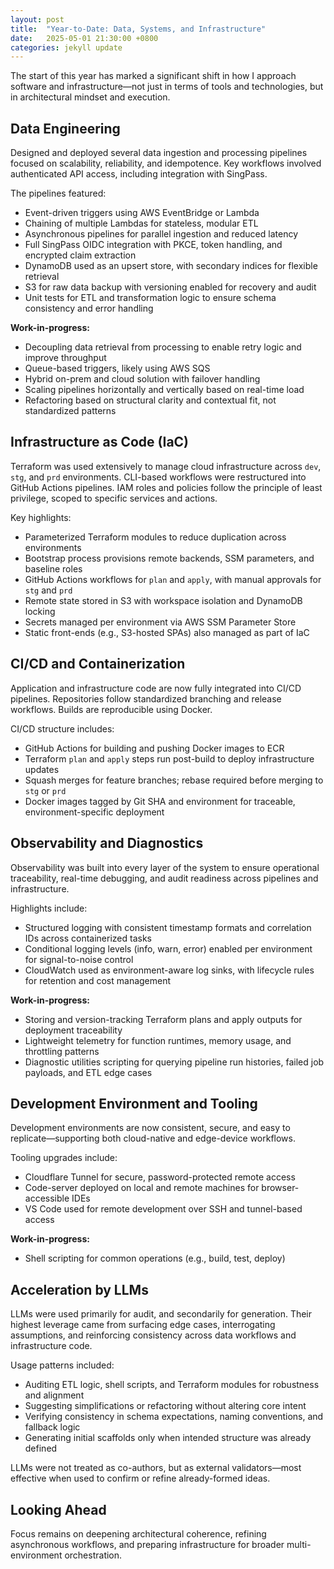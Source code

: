 ```yaml
---
layout: post
title:  "Year-to-Date: Data, Systems, and Infrastructure"
date:   2025-05-01 21:30:00 +0800
categories: jekyll update
---
```


The start of this year has marked a significant shift in how I approach software and infrastructure—not just in terms of tools and technologies, but in architectural mindset and execution.

## Data Engineering

Designed and deployed several data ingestion and processing pipelines focused on scalability, reliability, and idempotence. Key workflows involved authenticated API access, including integration with SingPass.

The pipelines featured:

- Event-driven triggers using AWS EventBridge or Lambda  
- Chaining of multiple Lambdas for stateless, modular ETL  
- Asynchronous pipelines for parallel ingestion and reduced latency  
- Full SingPass OIDC integration with PKCE, token handling, and encrypted claim extraction  
- DynamoDB used as an upsert store, with secondary indices for flexible retrieval  
- S3 for raw data backup with versioning enabled for recovery and audit  
- Unit tests for ETL and transformation logic to ensure schema consistency and error handling  

**Work-in-progress:**

- Decoupling data retrieval from processing to enable retry logic and improve throughput  
- Queue-based triggers, likely using AWS SQS  
- Hybrid on-prem and cloud solution with failover handling  
- Scaling pipelines horizontally and vertically based on real-time load  
- Refactoring based on structural clarity and contextual fit, not standardized patterns  

## Infrastructure as Code (IaC)

Terraform was used extensively to manage cloud infrastructure across `dev`, `stg`, and `prd` environments. CLI-based workflows were restructured into GitHub Actions pipelines. IAM roles and policies follow the principle of least privilege, scoped to specific services and actions.

Key highlights:

- Parameterized Terraform modules to reduce duplication across environments  
- Bootstrap process provisions remote backends, SSM parameters, and baseline roles  
- GitHub Actions workflows for `plan` and `apply`, with manual approvals for `stg` and `prd`  
- Remote state stored in S3 with workspace isolation and DynamoDB locking  
- Secrets managed per environment via AWS SSM Parameter Store  
- Static front-ends (e.g., S3-hosted SPAs) also managed as part of IaC  

## CI/CD and Containerization

Application and infrastructure code are now fully integrated into CI/CD pipelines. Repositories follow standardized branching and release workflows. Builds are reproducible using Docker.

CI/CD structure includes:

- GitHub Actions for building and pushing Docker images to ECR  
- Terraform `plan` and `apply` steps run post-build to deploy infrastructure updates
- Squash merges for feature branches; rebase required before merging to `stg` or `prd`  
- Docker images tagged by Git SHA and environment for traceable, environment-specific deployment

## Observability and Diagnostics

Observability was built into every layer of the system to ensure operational traceability, real-time debugging, and audit readiness across pipelines and infrastructure.

Highlights include:

- Structured logging with consistent timestamp formats and correlation IDs across containerized tasks  
- Conditional logging levels (info, warn, error) enabled per environment for signal-to-noise control  
- CloudWatch used as environment-aware log sinks, with lifecycle rules for retention and cost management  

**Work-in-progress:**

- Storing and version-tracking Terraform plans and apply outputs for deployment traceability  
- Lightweight telemetry for function runtimes, memory usage, and throttling patterns  
- Diagnostic utilities scripting for querying pipeline run histories, failed job payloads, and ETL edge cases

## Development Environment and Tooling

Development environments are now consistent, secure, and easy to replicate—supporting both cloud-native and edge-device workflows.

Tooling upgrades include:

- Cloudflare Tunnel for secure, password-protected remote access  
- Code-server deployed on local and remote machines for browser-accessible IDEs  
- VS Code used for remote development over SSH and tunnel-based access

**Work-in-progress:**

- Shell scripting for common operations (e.g., build, test, deploy)

## Acceleration by LLMs

LLMs were used primarily for audit, and secondarily for generation. Their highest leverage came from surfacing edge cases, interrogating assumptions, and reinforcing consistency across data workflows and infrastructure code.

Usage patterns included:

- Auditing ETL logic, shell scripts, and Terraform modules for robustness and alignment  
- Suggesting simplifications or refactoring without altering core intent  
- Verifying consistency in schema expectations, naming conventions, and fallback logic  
- Generating initial scaffolds only when intended structure was already defined

LLMs were not treated as co-authors, but as external validators—most effective when used to confirm or refine already-formed ideas.

## Looking Ahead

Focus remains on deepening architectural coherence, refining asynchronous workflows, and preparing infrastructure for broader multi-environment orchestration.
